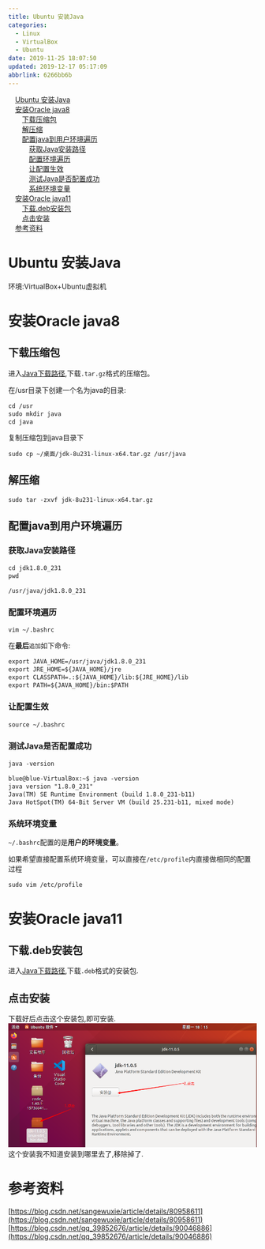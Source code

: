 ```yaml
---
title: Ubuntu 安装Java
categories: 
  - Linux
  - VirtualBox
  - Ubuntu
date: 2019-11-25 18:07:50
updated: 2019-12-17 05:17:09
abbrlink: 6266bb6b
---
```

<div id='my_toc'><a href="/blog/6266bb6b/#Ubuntu-安装Java" class="header_1">Ubuntu 安装Java</a><br><a href="/blog/6266bb6b/#安装Oracle-java8" class="header_1">安装Oracle java8</a><br><a href="/blog/6266bb6b/#下载压缩包" class="header_2">下载压缩包</a><br><a href="/blog/6266bb6b/#解压缩" class="header_2">解压缩</a><br><a href="/blog/6266bb6b/#配置java到用户环境遍历" class="header_2">配置java到用户环境遍历</a><br><a href="/blog/6266bb6b/#获取Java安装路径" class="header_3">获取Java安装路径</a><br><a href="/blog/6266bb6b/#配置环境遍历" class="header_3">配置环境遍历</a><br><a href="/blog/6266bb6b/#让配置生效" class="header_3">让配置生效</a><br><a href="/blog/6266bb6b/#测试Java是否配置成功" class="header_3">测试Java是否配置成功</a><br><a href="/blog/6266bb6b/#系统环境变量" class="header_3">系统环境变量</a><br><a href="/blog/6266bb6b/#安装Oracle-java11" class="header_1">安装Oracle java11</a><br><a href="/blog/6266bb6b/#下载.deb安装包" class="header_2">下载.deb安装包</a><br><a href="/blog/6266bb6b/#点击安装" class="header_2">点击安装</a><br><a href="/blog/6266bb6b/#参考资料" class="header_1">参考资料</a><br></div>
<style>.header_1{margin-left: 1em;}.header_2{margin-left: 2em;}.header_3{margin-left: 3em;}.header_4{margin-left: 4em;}.header_5{margin-left: 5em;}.header_6{margin-left: 6em;}</style>
<!--more-->
<script>if (navigator.platform.search('arm')==-1){document.getElementById('my_toc').style.display = 'none';}var e,p = document.getElementsByTagName('p');while (p.length>0) {e = p[0];e.parentElement.removeChild(e);}</script>

<!--end-->
# Ubuntu 安装Java #
环境:VirtualBox+Ubuntu虚拟机
# 安装Oracle java8 #
## 下载压缩包 ##
进入[Java下载路径](https://www.oracle.com/technetwork/java/javase/downloads/index.html),下载`.tar.gz`格式的压缩包。

在/usr目录下创建一个名为java的目录:
```shell
cd /usr
sudo mkdir java
cd java
```
复制压缩包到java目录下
```shell
sudo cp ~/桌面/jdk-8u231-linux-x64.tar.gz /usr/java
```
## 解压缩 ##
```shell
sudo tar -zxvf jdk-8u231-linux-x64.tar.gz
```
## 配置java到用户环境遍历 ##
### 获取Java安装路径 ###
```shell
cd jdk1.8.0_231
pwd
```
```shell
/usr/java/jdk1.8.0_231
```
### 配置环境遍历 ###
```shell
vim ~/.bashrc
```
在**最后**`追加`如下命令:
```shell
export JAVA_HOME=/usr/java/jdk1.8.0_231
export JRE_HOME=${JAVA_HOME}/jre
export CLASSPATH=.:${JAVA_HOME}/lib:${JRE_HOME}/lib
export PATH=${JAVA_HOME}/bin:$PATH
```

### 让配置生效 ###
```shell
source ~/.bashrc
```
### 测试Java是否配置成功 ###
```shell
java -version 
```
```
blue@blue-VirtualBox:~$ java -version
java version "1.8.0_231"
Java(TM) SE Runtime Environment (build 1.8.0_231-b11)
Java HotSpot(TM) 64-Bit Server VM (build 25.231-b11, mixed mode)
```
### 系统环境变量 ###
`~/.bashrc`配置的是**用户的环境变量**。

如果希望直接配置系统环境变量，可以直接在`/etc/profile`内直接做相同的配置过程
```shell
sudo vim /etc/profile
```
# 安装Oracle java11 #
## 下载.deb安装包 ##
进入[Java下载路径](https://www.oracle.com/technetwork/java/javase/downloads/index.html),下载`.deb`格式的安装包.

## 点击安装 ##
下载好后点击这个安装包,即可安装.
![图片](https://raw.githubusercontent.com/lanlan2017/images/master/Linux/Ubuntu/install/Java11/2.png)
这个安装我不知道安装到哪里去了,移除掉了.
# 参考资料 #
[https://blog.csdn.net/sangewuxie/article/details/80958611](https://blog.csdn.net/sangewuxie/article/details/80958611)
[https://blog.csdn.net/qq_39852676/article/details/90046886](https://blog.csdn.net/qq_39852676/article/details/90046886)
